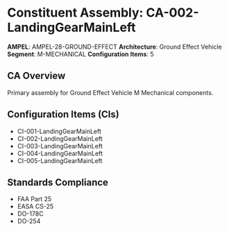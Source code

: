 # Constituent Assembly: CA-002-LandingGearMainLeft

**AMPEL**: AMPEL-28-GROUND-EFFECT
**Architecture**: Ground Effect Vehicle
**Segment**: M-MECHANICAL
**Configuration Items**: 5

## CA Overview
Primary assembly for Ground Effect Vehicle M Mechanical components.

## Configuration Items (CIs)
- CI-001-LandingGearMainLeft
- CI-002-LandingGearMainLeft
- CI-003-LandingGearMainLeft
- CI-004-LandingGearMainLeft
- CI-005-LandingGearMainLeft

## Standards Compliance
- FAA Part 25
- EASA CS-25
- DO-178C
- DO-254
